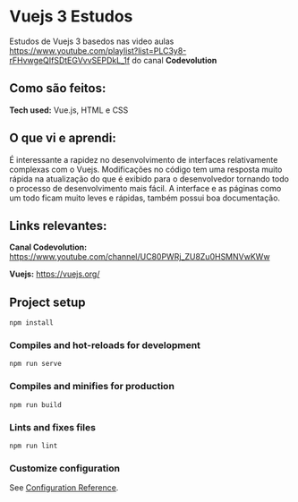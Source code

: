 # Vuejs 3 Estudos

Estudos de Vuejs 3 basedos nas video aulas https://www.youtube.com/playlist?list=PLC3y8-rFHvwgeQIfSDtEGVvvSEPDkL_1f do canal **Codevolution**

## Como são feitos:

**Tech used:** Vue.js, HTML e CSS

## O que vi e aprendi:

É interessante a rapidez no desenvolvimento de interfaces relativamente complexas com o Vuejs. Modificações no código tem uma resposta muito rápida na atualização do que é exibido para o desenvolvedor tornando todo o processo de desenvolvimento mais fácil. A interface e as páginas como um todo ficam muito leves e rápidas, também possui boa documentação.

## Links relevantes:


**Canal Codevolution:** https://www.youtube.com/channel/UC80PWRj_ZU8Zu0HSMNVwKWw

**Vuejs:** https://vuejs.org/


## Project setup
```
npm install
```

### Compiles and hot-reloads for development
```
npm run serve
```

### Compiles and minifies for production
```
npm run build
```

### Lints and fixes files
```
npm run lint
```

### Customize configuration
See [Configuration Reference](https://cli.vuejs.org/config/).
